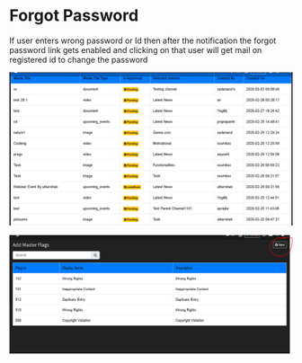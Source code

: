# Forgot Password

If user enters wrong password or Id then after the notification the forgot password link gets enabled and clicking on that user will get mail on registered id to change the password

![](../.gitbook/assets/image%20%28228%29.png)

![](../.gitbook/assets/image%20%28240%29.png)





